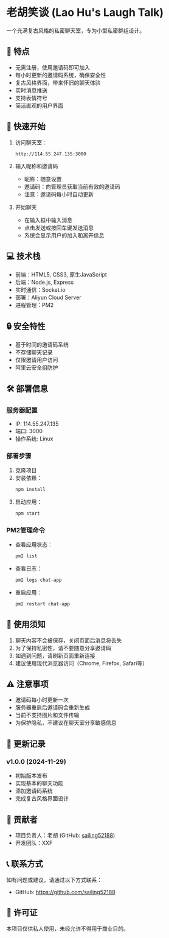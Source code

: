 # 老胡笑谈 (Lao Hu's Laugh Talk)

一个充满复古风格的私密聊天室，专为小型私密群组设计。

## 🌟 特点

- 无需注册，使用邀请码即可加入
- 每小时更新的邀请码系统，确保安全性
- 复古风格界面，带来怀旧的聊天体验
- 实时消息推送
- 支持表情符号
- 简洁直观的用户界面

## 🚀 快速开始

1. 访问聊天室：
   ```
   http://114.55.247.135:3000
   ```

2. 输入昵称和邀请码
   - 昵称：随意设置
   - 邀请码：向管理员获取当前有效的邀请码
   - 注意：邀请码每小时自动更新

3. 开始聊天
   - 在输入框中输入消息
   - 点击发送或按回车键发送消息
   - 系统会显示用户的加入和离开信息

## 💻 技术栈

- 前端：HTML5, CSS3, 原生JavaScript
- 后端：Node.js, Express
- 实时通信：Socket.io
- 部署：Aliyun Cloud Server
- 进程管理：PM2

## 🔒 安全特性

- 基于时间的邀请码系统
- 不存储聊天记录
- 仅限邀请用户访问
- 阿里云安全组防护

## 🛠️ 部署信息

### 服务器配置
- IP: 114.55.247.135
- 端口: 3000
- 操作系统: Linux

### 部署步骤
1. 克隆项目
2. 安装依赖：
   ```bash
   npm install
   ```
3. 启动应用：
   ```bash
   npm start
   ```

### PM2管理命令
- 查看应用状态：
  ```bash
  pm2 list
  ```
- 查看日志：
  ```bash
  pm2 logs chat-app
  ```
- 重启应用：
  ```bash
  pm2 restart chat-app
  ```

## 📝 使用须知

1. 聊天内容不会被保存，关闭页面后消息将丢失
2. 为了保持私密性，请不要随意分享邀请码
3. 如遇到问题，请刷新页面重新连接
4. 建议使用现代浏览器访问（Chrome, Firefox, Safari等）

## ⚠️ 注意事项

- 邀请码每小时更新一次
- 服务器重启后邀请码会重新生成
- 当前不支持图片和文件传输
- 为保护隐私，不建议在聊天室分享敏感信息

## 🔄 更新记录

### v1.0.0 (2024-11-29)
- 初始版本发布
- 实现基本的聊天功能
- 添加邀请码系统
- 完成复古风格界面设计

## 👥 贡献者

- 项目负责人：老胡 (GitHub: [sailing52188](https://github.com/sailing52188))
- 开发团队：XXF

## 📞 联系方式

如有问题或建议，请通过以下方式联系：
- GitHub: https://github.com/sailing52188

## 📄 许可证

本项目仅供私人使用，未经允许不得用于商业目的。
